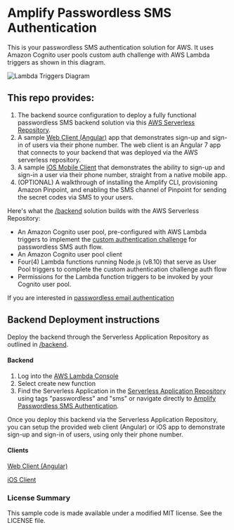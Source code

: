 # Amplify Passwordless SMS Authentication

This is your passwordless SMS authentication solution for AWS. It uses Amazon Cognito user pools custom auth challenge with AWS Lambda triggers as shown in this diagram.
 
![Lambda Triggers Diagram](https://docs.aws.amazon.com/cognito/latest/developerguide/images/lambda-challenges.png)

## This repo provides: ##
1. The backend source configuration to deploy a fully functional passwordless SMS backend solution via this [AWS Serverless Repository](https://serverlessrepo.aws.amazon.com/applications/arn:aws:serverlessrepo:us-east-1:552623489034:applications~amplify-passwordless-sms-auth).
2. A sample [Web Client (Angular)](https://github.com/mobilequickie/amplify-passwordless-sms-auth/tree/master/webClient/angular) app that demonstrates sign-up and sign-in of users via their phone number. The web client is an Angular 7 app that connects to your backend that was deployed via the AWS serverless repository.
3. A sample [iOS Mobile Client](https://github.com/mobilequickie/amplify-passwordless-sms-auth/tree/master/iOSClient) that demonstrates the ability to sign-up and sign-in a user via their phone number, straight from a native mobile app. 
4. (OPTIONAL) A walkthrough of installing the Amplify CLI, provisioning Amazon Pinpoint, and enabling the SMS channel of Pinpoint for sending the secret codes via SMS to your users. 

Here's what the [/backend](https://github.com/mobilequickie/amplify-passwordless-sms-auth/tree/master/backend) solution builds with the AWS Serverless Repository:

- An Amazon Cognito user pool, pre-configured with AWS Lambda triggers to implement the [custom authentication challenge](https://docs.aws.amazon.com/cognito/latest/developerguide/user-pool-lambda-challenge.html) for passwordless SMS auth flow.
- An Amazon Cognito user pool client
- Four(4) Lambda functions running Node.js (v8.10) that serve as User Pool triggers to complete the custom authentication challenge auth flow
- Permissions for the Lambda function triggers to be invoked by your Cognito user pool.

If you are interested in [passwordless email authentication](https://github.com/aws-samples/amazon-cognito-passwordless-email-auth/tree/master/cognito)

## Backend Deployment instructions

Deploy the backend through the Serverless Application Repository as outlined in [/backend](https://github.com/mobilequickie/amplify-passwordless-sms-auth/tree/master/backend). 

#### Backend ###
1. Log into the [AWS Lambda Console](https://console.aws.amazon.com/lambda/home?region=us-east-1#/functions)
2. Select create new function
3. Find the Serverless Application in the [Serverless Application Repository](https://console.aws.amazon.com/serverlessrepo/) using tags "passwordless" and "sms" or navigate directly to [Amplify Passwordless SMS Authentication](https://serverlessrepo.aws.amazon.com/applications/arn:aws:serverlessrepo:us-east-1:552623489034:applications~amplify-passwordless-sms-auth).

Once you deploy this backend via the Serverless Application Repository, you can setup the provided web client (Angular) or iOS app to demonstrate sign-up and sign-in of users, using only their phone number. 

#### Clients ####

[Web Client (Angular)](https://github.com/mobilequickie/amplify-passwordless-sms-auth/tree/master/webClient/angular)

[iOS Client](https://github.com/mobilequickie/amplify-passwordless-sms-auth/tree/master/iOSClient)

### License Summary

This sample code is made available under a modified MIT license. See the LICENSE file.
